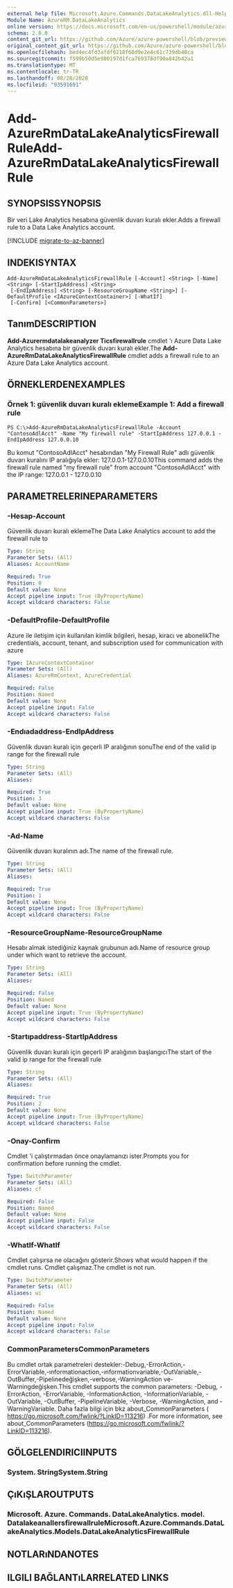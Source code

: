 ```yaml
---
external help file: Microsoft.Azure.Commands.DataLakeAnalytics.dll-Help.xml
Module Name: AzureRM.DataLakeAnalytics
online version: https://docs.microsoft.com/en-us/powershell/module/azurerm.datalakeanalytics/add-azurermdatalakeanalyticsfirewallrule
schema: 2.0.0
content_git_url: https://github.com/Azure/azure-powershell/blob/preview/src/ResourceManager/DataLakeAnalytics/Commands.DataLakeAnalytics/help/Add-AzureRmDataLakeAnalyticsFirewallRule.md
original_content_git_url: https://github.com/Azure/azure-powershell/blob/preview/src/ResourceManager/DataLakeAnalytics/Commands.DataLakeAnalytics/help/Add-AzureRmDataLakeAnalyticsFirewallRule.md
ms.openlocfilehash: bed4ec4fd3afdf0218f68d9e2e4c61c739db48ca
ms.sourcegitcommit: f599b50d5e980197d1fca769378df90a842b42a1
ms.translationtype: MT
ms.contentlocale: tr-TR
ms.lasthandoff: 08/20/2020
ms.locfileid: "93591691"
---
```

# <span data-ttu-id="d4be9-101">Add-AzureRmDataLakeAnalyticsFirewallRule</span><span class="sxs-lookup"><span data-stu-id="d4be9-101">Add-AzureRmDataLakeAnalyticsFirewallRule</span></span>

## <span data-ttu-id="d4be9-102">SYNOPSIS</span><span class="sxs-lookup"><span data-stu-id="d4be9-102">SYNOPSIS</span></span>
<span data-ttu-id="d4be9-103">Bir veri Lake Analytics hesabına güvenlik duvarı kuralı ekler.</span><span class="sxs-lookup"><span data-stu-id="d4be9-103">Adds a firewall rule to a Data Lake Analytics account.</span></span>

[!INCLUDE [migrate-to-az-banner](../../includes/migrate-to-az-banner.md)]

## <span data-ttu-id="d4be9-104">INDEKI</span><span class="sxs-lookup"><span data-stu-id="d4be9-104">SYNTAX</span></span>

```
Add-AzureRmDataLakeAnalyticsFirewallRule [-Account] <String> [-Name] <String> [-StartIpAddress] <String>
 [-EndIpAddress] <String> [-ResourceGroupName <String>] [-DefaultProfile <IAzureContextContainer>] [-WhatIf]
 [-Confirm] [<CommonParameters>]
```

## <span data-ttu-id="d4be9-105">Tanım</span><span class="sxs-lookup"><span data-stu-id="d4be9-105">DESCRIPTION</span></span>
<span data-ttu-id="d4be9-106">**Add-Azurermdatalakeanalyzer Ticsfirewallrule** cmdlet 'ı Azure Data Lake Analytics hesabına bir güvenlik duvarı kuralı ekler.</span><span class="sxs-lookup"><span data-stu-id="d4be9-106">The **Add-AzureRmDataLakeAnalyticsFirewallRule** cmdlet adds a firewall rule to an Azure Data Lake Analytics account.</span></span>

## <span data-ttu-id="d4be9-107">ÖRNEKLERDEN</span><span class="sxs-lookup"><span data-stu-id="d4be9-107">EXAMPLES</span></span>

### <span data-ttu-id="d4be9-108">Örnek 1: güvenlik duvarı kuralı ekleme</span><span class="sxs-lookup"><span data-stu-id="d4be9-108">Example 1: Add a firewall rule</span></span>
```
PS C:\>Add-AzureRmDataLakeAnalyticsFirewallRule -Account "ContosoAdlAcct" -Name "My firewall rule" -StartIpAddress 127.0.0.1 -EndIpAddress 127.0.0.10
```

<span data-ttu-id="d4be9-109">Bu komut "ContosoAdlAcct" hesabından "My Firewall Rule" adlı güvenlik duvarı kuralını IP aralığıyla ekler: 127.0.0.1-127.0.0.10</span><span class="sxs-lookup"><span data-stu-id="d4be9-109">This command adds the firewall rule named "my firewall rule" from account "ContosoAdlAcct" with the IP range: 127.0.0.1 - 127.0.0.10</span></span>

## <span data-ttu-id="d4be9-110">PARAMETRELERINE</span><span class="sxs-lookup"><span data-stu-id="d4be9-110">PARAMETERS</span></span>

### <span data-ttu-id="d4be9-111">-Hesap</span><span class="sxs-lookup"><span data-stu-id="d4be9-111">-Account</span></span>
<span data-ttu-id="d4be9-112">Güvenlik duvarı kuralı ekleme</span><span class="sxs-lookup"><span data-stu-id="d4be9-112">The Data Lake Analytics account to add the firewall rule to</span></span>

```yaml
Type: String
Parameter Sets: (All)
Aliases: AccountName

Required: True
Position: 0
Default value: None
Accept pipeline input: True (ByPropertyName)
Accept wildcard characters: False
```

### <span data-ttu-id="d4be9-113">-DefaultProfile</span><span class="sxs-lookup"><span data-stu-id="d4be9-113">-DefaultProfile</span></span>
<span data-ttu-id="d4be9-114">Azure ile iletişim için kullanılan kimlik bilgileri, hesap, kiracı ve abonelik</span><span class="sxs-lookup"><span data-stu-id="d4be9-114">The credentials, account, tenant, and subscription used for communication with azure</span></span>

```yaml
Type: IAzureContextContainer
Parameter Sets: (All)
Aliases: AzureRmContext, AzureCredential

Required: False
Position: Named
Default value: None
Accept pipeline input: False
Accept wildcard characters: False
```

### <span data-ttu-id="d4be9-115">-Endıadaddress</span><span class="sxs-lookup"><span data-stu-id="d4be9-115">-EndIpAddress</span></span>
<span data-ttu-id="d4be9-116">Güvenlik duvarı kuralı için geçerli IP aralığının sonu</span><span class="sxs-lookup"><span data-stu-id="d4be9-116">The end of the valid ip range for the firewall rule</span></span>

```yaml
Type: String
Parameter Sets: (All)
Aliases: 

Required: True
Position: 3
Default value: None
Accept pipeline input: True (ByPropertyName)
Accept wildcard characters: False
```

### <span data-ttu-id="d4be9-117">-Ad</span><span class="sxs-lookup"><span data-stu-id="d4be9-117">-Name</span></span>
<span data-ttu-id="d4be9-118">Güvenlik duvarı kuralının adı.</span><span class="sxs-lookup"><span data-stu-id="d4be9-118">The name of the firewall rule.</span></span>

```yaml
Type: String
Parameter Sets: (All)
Aliases: 

Required: True
Position: 1
Default value: None
Accept pipeline input: True (ByPropertyName)
Accept wildcard characters: False
```

### <span data-ttu-id="d4be9-119">-ResourceGroupName</span><span class="sxs-lookup"><span data-stu-id="d4be9-119">-ResourceGroupName</span></span>
<span data-ttu-id="d4be9-120">Hesabı almak istediğiniz kaynak grubunun adı.</span><span class="sxs-lookup"><span data-stu-id="d4be9-120">Name of resource group under which want to retrieve the account.</span></span>

```yaml
Type: String
Parameter Sets: (All)
Aliases: 

Required: False
Position: Named
Default value: None
Accept pipeline input: True (ByPropertyName)
Accept wildcard characters: False
```

### <span data-ttu-id="d4be9-121">-Startıpaddress</span><span class="sxs-lookup"><span data-stu-id="d4be9-121">-StartIpAddress</span></span>
<span data-ttu-id="d4be9-122">Güvenlik duvarı kuralı için geçerli IP aralığının başlangıcı</span><span class="sxs-lookup"><span data-stu-id="d4be9-122">The start of the valid ip range for the firewall rule</span></span>

```yaml
Type: String
Parameter Sets: (All)
Aliases: 

Required: True
Position: 2
Default value: None
Accept pipeline input: True (ByPropertyName)
Accept wildcard characters: False
```

### <span data-ttu-id="d4be9-123">-Onay</span><span class="sxs-lookup"><span data-stu-id="d4be9-123">-Confirm</span></span>
<span data-ttu-id="d4be9-124">Cmdlet 'i çalıştırmadan önce onaylamanızı ister.</span><span class="sxs-lookup"><span data-stu-id="d4be9-124">Prompts you for confirmation before running the cmdlet.</span></span>

```yaml
Type: SwitchParameter
Parameter Sets: (All)
Aliases: cf

Required: False
Position: Named
Default value: None
Accept pipeline input: False
Accept wildcard characters: False
```

### <span data-ttu-id="d4be9-125">-WhatIf</span><span class="sxs-lookup"><span data-stu-id="d4be9-125">-WhatIf</span></span>
<span data-ttu-id="d4be9-126">Cmdlet çalışırsa ne olacağını gösterir.</span><span class="sxs-lookup"><span data-stu-id="d4be9-126">Shows what would happen if the cmdlet runs.</span></span>
<span data-ttu-id="d4be9-127">Cmdlet çalışmaz.</span><span class="sxs-lookup"><span data-stu-id="d4be9-127">The cmdlet is not run.</span></span>

```yaml
Type: SwitchParameter
Parameter Sets: (All)
Aliases: wi

Required: False
Position: Named
Default value: None
Accept pipeline input: False
Accept wildcard characters: False
```

### <span data-ttu-id="d4be9-128">CommonParameters</span><span class="sxs-lookup"><span data-stu-id="d4be9-128">CommonParameters</span></span>
<span data-ttu-id="d4be9-129">Bu cmdlet ortak parametreleri destekler:-Debug,-ErrorAction,-ErrorVariable,-ınformationaction,-ınformationvariable,-OutVariable,-OutBuffer,-Pipelinedeğişken,-verbose,-WarningAction ve-Warningdeğişken.</span><span class="sxs-lookup"><span data-stu-id="d4be9-129">This cmdlet supports the common parameters: -Debug, -ErrorAction, -ErrorVariable, -InformationAction, -InformationVariable, -OutVariable, -OutBuffer, -PipelineVariable, -Verbose, -WarningAction, and -WarningVariable.</span></span> <span data-ttu-id="d4be9-130">Daha fazla bilgi için bkz about_CommonParameters ( https://go.microsoft.com/fwlink/?LinkID=113216) .</span><span class="sxs-lookup"><span data-stu-id="d4be9-130">For more information, see about_CommonParameters (https://go.microsoft.com/fwlink/?LinkID=113216).</span></span>

## <span data-ttu-id="d4be9-131">GÖLGELENDIRICI</span><span class="sxs-lookup"><span data-stu-id="d4be9-131">INPUTS</span></span>

### <span data-ttu-id="d4be9-132">System. String</span><span class="sxs-lookup"><span data-stu-id="d4be9-132">System.String</span></span>

## <span data-ttu-id="d4be9-133">ÇıKıŞLAR</span><span class="sxs-lookup"><span data-stu-id="d4be9-133">OUTPUTS</span></span>

### <span data-ttu-id="d4be9-134">Microsoft. Azure. Commands. DataLakeAnalytics. model. Datalakeanallersfirewallrule</span><span class="sxs-lookup"><span data-stu-id="d4be9-134">Microsoft.Azure.Commands.DataLakeAnalytics.Models.DataLakeAnalyticsFirewallRule</span></span>

## <span data-ttu-id="d4be9-135">NOTLARıNDA</span><span class="sxs-lookup"><span data-stu-id="d4be9-135">NOTES</span></span>

## <span data-ttu-id="d4be9-136">ILGILI BAĞLANTıLAR</span><span class="sxs-lookup"><span data-stu-id="d4be9-136">RELATED LINKS</span></span>

